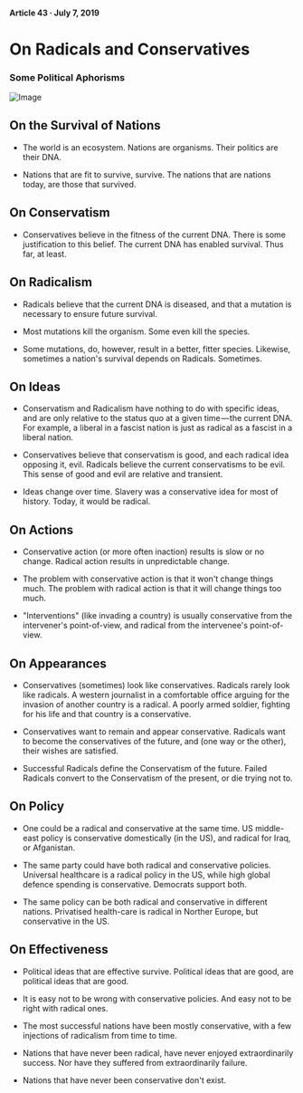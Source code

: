 #### Article 43 · July 7, 2019

# On Radicals and Conservatives

### Some Political Aphorisms

![Image](https://cdn-images-1.medium.com/max/800/1*tBlEOSdiWi7eW8IHSaj3Fw.jpeg)

## On the Survival of Nations

* The world is an ecosystem. Nations are organisms. Their politics are their DNA.

* Nations that are fit to survive, survive. The nations that are nations today, are those that survived.

## On Conservatism

* Conservatives believe in the fitness of the current DNA. There is some justification to this belief. The current DNA has enabled survival. Thus far, at least.

## On Radicalism

* Radicals believe that the current DNA is diseased, and that a mutation is necessary to ensure future survival.

* Most mutations kill the organism. Some even kill the species.

* Some mutations, do, however, result in a better, fitter species. Likewise, sometimes a nation's survival depends on Radicals. Sometimes.

## On Ideas

* Conservatism and Radicalism have nothing to do with specific ideas, and are only relative to the status quo at a given time — the current DNA. For example, a liberal in a fascist nation is just as radical as a fascist in a liberal nation.

* Conservatives believe that conservatism is good, and each radical idea opposing it, evil. Radicals believe the current conservatisms to be evil. This sense of good and evil are relative and transient.

* Ideas change over time. Slavery was a conservative idea for most of history. Today, it would be radical.

## On Actions

* Conservative action (or more often inaction) results is slow or no change. Radical action results in unpredictable change.

* The problem with conservative action is that it won't change things much. The problem with radical action is that it will change things too much.

* "Interventions" (like invading a country) is usually conservative from the intervener's point-of-view, and radical from the intervenee's point-of-view.

## On Appearances

* Conservatives (sometimes) look like conservatives. Radicals rarely look like radicals. A western journalist in a comfortable office arguing for the invasion of another country is a radical. A poorly armed soldier, fighting for his life and that country is a conservative.

* Conservatives want to remain and appear conservative. Radicals want to become the conservatives of the future, and (one way or the other), their wishes are satisfied.

* Successful Radicals define the Conservatism of the future. Failed Radicals convert to the Conservatism of the present, or die trying not to.

## On Policy

* One could be a radical and conservative at the same time. US middle-east policy is conservative domestically (in the US), and radical for Iraq, or Afganistan.

* The same party could have both radical and conservative policies. Universal healthcare is a radical policy in the US, while high global defence spending is conservative. Democrats support both.

* The same policy can be both radical and conservative in different nations. Privatised health-care is radical in Norther Europe, but conservative in the US.

## On Effectiveness

* Political ideas that are effective survive. Political ideas that are good, are political ideas that are good.

* It is easy not to be wrong with conservative policies. And easy not to be right with radical ones.

* The most successful nations have been mostly conservative, with a few injections of radicalism from time to time.

* Nations that have never been radical, have never enjoyed extraordinarily success. Nor have they suffered from extraordinarily failure.

* Nations that have never been conservative don't exist.